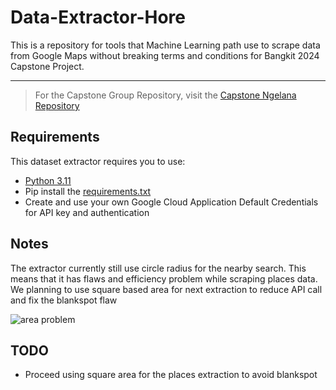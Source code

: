 # Data-Extractor-Hore
This is a repository for tools that Machine Learning path use to scrape data from Google Maps without breaking terms and conditions for Bangkit 2024 Capstone Project.

---
> For the Capstone Group Repository, visit the
> [Capstone Ngelana Repository](https://github.com/REDummy/capstone-hore)

## Requirements
This dataset extractor requires you to use:

- [Python 3.11](https://www.python.org/)
- Pip install the [requirements.txt](https://github.com/anggerbudi/Data-Extractor-Hore/blob/main/requirements.txt)
- Create and use your own Google Cloud Application Default Credentials for API key and authentication


## Notes
The extractor currently still use circle radius for the nearby search. 
This means that it has flaws and efficiency problem while scraping places data.
We planning to use square based area for next extraction to reduce API call and fix the blankspot flaw

![area problem](https://github.com/anggerbudi/Data-Extractor-Hore/assets/31381698/051a0502-f905-4db9-ac78-a90d89c0c8cb)


## TODO

- Proceed using square area for the places extraction to avoid blankspot
